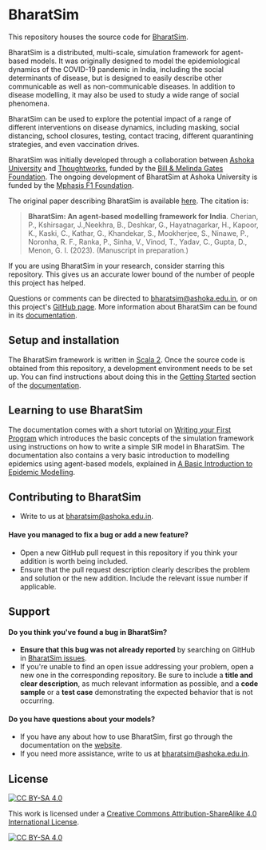 # BharatSim

This repository houses the source code for [BharatSim](https://bharatsim.ashoka.edu.in). 

BharatSim is a distributed, multi-scale, simulation framework for agent-based models. It was originally designed to model the epidemiological dynamics of the COVID-19 pandemic in India, including the social determinants of disease, but is designed to easily describe other communicable as well as non-communicable diseases. In addition to disease modelling, it may also be used to study a wide range of social phenomena.

BharatSim can be used to explore the potential impact of a range of different interventions on disease dynamics, including masking, social distancing, school closures, testing, contact tracing, different quarantining strategies, and even vaccination drives.

BharatSim was initially developed through a collaboration between [Ashoka University](https://www.ashoka.edu.in) and [Thoughtworks](https://www.thoughtworks.com/), funded by the [Bill & Melinda Gates Foundation](https://www.gatesfoundation.org/). The ongoing development of BharatSim at Ashoka University is funded by the [Mphasis F1 Foundation](https://www.mphasis.com/).

The original paper describing BharatSim is available [here](.). The citation is:

> **BharatSim: An agent-based modelling framework for India**. Cherian, P., Kshirsagar, J.,Neekhra, B., Deshkar, G., Hayatnagarkar, H., Kapoor, K., Kaski, C., Kathar, G., Khandekar, S., Mookherjee, S., Ninawe, P., Noronha, R. F., Ranka, P., Sinha, V., Vinod, T., Yadav, C., Gupta, D., Menon, G. I. (2023). (Manuscript in preparation.)

If you are using BharatSim in your research, consider starring this repository. This gives us an accurate lower bound of the number of people this project has helped.

Questions or comments can be directed to bharatsim@ashoka.edu.in, or on this project's [GitHub page](.). More information about BharatSim can be found in its [documentation](https://bharatsim.readthedocs.io).


## Setup and installation

The BharatSim framework is written in [Scala 2](https://www.scala-lang.org). Once the source code is obtained from this repository, a development environment needs to be set up. You can find instructions about doing this in the [Getting Started](https://bharatsim.readthedocs.io/en/latest/setup.html#) section of the [documentation](https://bharatsim.readthedocs.io).


## Learning to use BharatSim

The documentation comes with a short tutorial on [Writing your First Program](https://bharatsim.readthedocs.io/en/latest/firstprogram.html) which introduces the basic concepts of the simulation framework using instructions on how to write a simple SIR model in BharatSim. The documentation also contains a very basic introduction to modelling epidemics using agent-based models, explained in [A Basic Introduction to Epidemic Modelling](https://bharatsim.readthedocs.io/en/latest/epidemiology.html).


## Contributing to BharatSim

- Write to us at bharatsim@ashoka.edu.in.

#### **Have you managed to fix a bug or add a new feature?**
- Open a new GitHub pull request in this repository if you think your addition is worth being included.
- Ensure that the pull request description clearly describes the problem and solution or the new addition. Include the relevant issue number if applicable.

 
## Support

#### **Do you think you've found a bug in BharatSim?**

* **Ensure that this bug was not already reported** by searching on GitHub in [BharatSim issues](https://github.com/bharatsim/bharatSim-public/issues).
* If you're unable to find an open issue addressing your problem, open a new one in the corresponding repository. Be sure to include a **title and clear description**, as much relevant information as possible, and a **code sample** or a **test case** demonstrating the expected behavior that is not occurring.

#### **Do you have questions about your models?**

* If you have any about how to use BharatSim, first go through the documentation on the [website](http://bharatsim.ashoka.edu.in).
* If you need more assistance, write to us at bharatsim@ashoka.edu.in.


## License

[![CC BY-SA 4.0][cc-by-sa-shield]][cc-by-sa]

This work is licensed under a
[Creative Commons Attribution-ShareAlike 4.0 International License][cc-by-sa].

[![CC BY-SA 4.0][cc-by-sa-image]][cc-by-sa]

[cc-by-sa]: http://creativecommons.org/licenses/by-sa/4.0/
[cc-by-sa-image]: https://licensebuttons.net/l/by-sa/4.0/88x31.png
[cc-by-sa-shield]: https://img.shields.io/badge/License-CC%20BY--SA%204.0-lightgrey.svg
